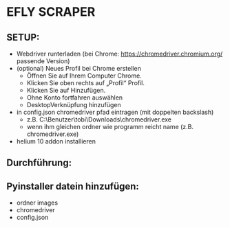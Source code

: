 # EFLY SCRAPER

## SETUP:
- Webdriver runterladen (bei Chrome: https://chromedriver.chromium.org/ passende Version)
- (optional) Neues Profil bei Chrome erstellen 
  - Öffnen Sie auf Ihrem Computer Chrome.
  - Klicken Sie oben rechts auf „Profil“ Profil.
  - Klicken Sie auf Hinzufügen.
  - Ohne Konto fortfahren auswählen
  - DesktopVerknüpfung hinzufügen
- in config.json chromedriver pfad eintragen (mit doppelten backslash)
  - z.B. C:\\Benutzer\\tobi\\Downloads\\chromedriver.exe
  - wenn ihm gleichen ordner wie programm reicht name (z.B. chromedriver.exe)
- helium 10 addon installieren

## Durchführung:


## Pyinstaller datein hinzufügen:
- ordner images 
- chromedriver 
- config.json